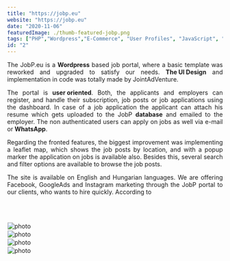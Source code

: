 ```yaml
---
title: "https://jobp.eu"
website: "https://jobp.eu"
date: "2020-11-06"
featuredImage: ./thumb-featured-jobp.png
tags: ["PHP","Wordpress","E-Commerce", "User Profiles", "JavaScript", "css", "Leaflet JS", "Multilanguage"]
id: "2"
---
```


<style>
  /* underline{}, green bold color{color}, center, justify, image border */
c{
  color: var(--accent-color);
  display: inline-block;
  font-weight: 700;
}
centered{
  text-align:center;
}
justify{
  text-align:justify;
}
    Img{
      border: solid 1px #fff;
    }
    Img:hover{
      border: solid 2px var(--accent-color);
    }
    
 </style>



<justify>

The JobP.eu is a <c>Wordpress</c> based job portal, where a basic template was reworked and upgraded to satisfy our needs. <c>The UI Design</c> and implementation in code was totally made by JointAdVenture.

The portal is <c>user oriented</c>. Both, the applicants and employers can register, and handle their subscription, job posts or job applications using the dashboard. In case of a job application the applicant can attach his resume which gets uploaded to the JobP <c>database</c> and emailed to the employer. The non authenticated users can apply on jobs as well via e-mail or <c>WhatsApp</c>.   

Regarding the fronted features, the biggest improvement was implementing a leaflet map, which shows the job posts by location, and with a popup marker the application on jobs is available also. Besides this, several search and filter options are available to browse the job posts.  

The site is available on English and Hungarian languages. We are offering Facebook, GoogleAds and Instagram marketing through the JobP portal to our clients, who wants to hire quickly. According to

</justify>
<br />
<br />





![photo](thumb-jobp-1.png)  
![photo](thumb-jobp-2.png)  
![photo](thumb-jobp-3.png)  
![photo](thumb-jobp-4.png)  
